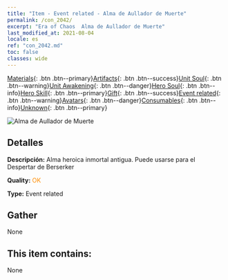 ```yaml
---
title: "Item - Event related - Alma de Aullador de Muerte"
permalink: /con_2042/
excerpt: "Era of Chaos  Alma de Aullador de Muerte"
last_modified_at: 2021-08-04
locale: es
ref: "con_2042.md"
toc: false
classes: wide
---
```

 [Materials](/ItemsES/){: .btn .btn--primary}[Artifacts](/ItemsES/Artifacts/){: .btn .btn--success}[Unit Soul](/ItemsES/UnitSoul/){: .btn .btn--warning}[Unit Awakening](/ItemsES/UnitAwakening/){: .btn .btn--danger}[Hero Soul](/ItemsES/HeroSoul/){: .btn .btn--info}[Hero Skill](/ItemsES/HeroSkill/){: .btn .btn--primary}[Gift](/ItemsES/Gift/){: .btn .btn--success}[Event related](/ItemsES/Events/){: .btn .btn--warning}[Avatars](/ItemsES/Avatars/){: .btn .btn--danger}[Consumables](/ItemsES/Consumables/){: .btn .btn--info}[Unknown](/ItemsES/Unknown/){: .btn .btn--primary}

 ![Alma de Aullador de Muerte](/images/t/juexing_408.jpg)

## Detalles
 **Descripción:** Alma heroica inmortal antigua. Puede usarse para el Despertar de Berserker

 **Quality:** <span style="color: #FF8C00">OK</span>

 **Type:** Event related

## Gather

  None

## This item contains:

  None

